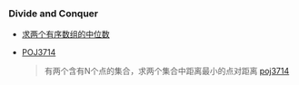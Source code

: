 ### Divide and Conquer

- [求两个有序数组的中位数](/DivideAndConquer/middle_number.cpp)

- [POJ3714](DivideAndConquer/poj3714.cpp)
  > 有两个含有N个点的集合，求两个集合中距离最小的点对距离
  > [poj3714](http://poj.org/problem?id=3714)